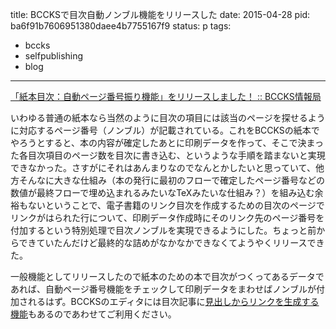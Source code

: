 title: BCCKSで目次自動ノンブル機能をリリースした
date: 2015-04-28
pid: ba6f91b7606951380daee4b7755167f9
status: p
tags:
- bccks
- selfpublishing
- blog
---

[「紙本目次：自動ページ番号振り機能」をリリースしました！ :: BCCKS情報局][1]

いわゆる普通の紙本なら当然のように目次の項目には該当のページを探せるように対応するページ番号（ノンブル）が記載されている。これをBCCKSの紙本でやろうとすると、本の内容が確定したあとに印刷データを作って、そこで決まった各目次項目のページ数を目次に書き込む、というような手順を踏まないと実現できなかった。さすがにそれはあんまりなのでなんとかしたいと思っていて、他方そんなに大きな仕組み（本の発行に最初のフローで確定したページ番号などの数値が最終フローで埋め込まれるみたいなTeXみたいな仕組み？）を組み込む余裕もないということで、電子書籍のリンク目次を作成するための目次のページでリンクがはられた行について、印刷データ作成時にそのリンク先のページ番号を付加するという特別処理で目次ノンブルを実現できるようにした。ちょっと前からできていたんだけど最終的な詰めがなかなかできなくてようやくリリースできた。

一般機能としてリリースしたので紙本のための本で目次がつくってあるデータであれば、自動ページ番号機能をチェックして印刷データをまわせばノンブルが付加されるはず。BCCKSのエディタには目次記事に[見出しからリンクを生成する機能][2]もあるのであわせてご利用ください。

[1]:	http://support.bccks.jp/announce/news-release/paper_folio/
[2]:	http://support.bccks.jp/faq/navigationlink/

